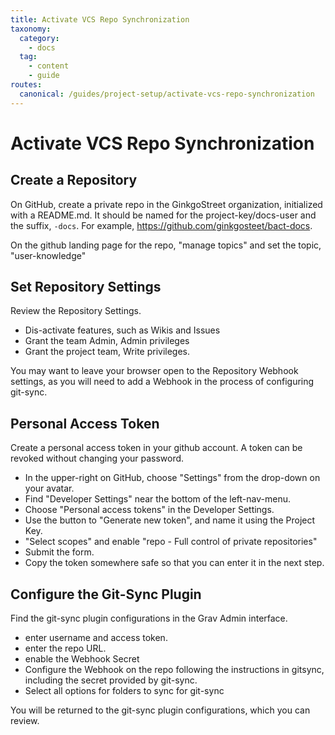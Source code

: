```yaml
---
title: Activate VCS Repo Synchronization
taxonomy:
  category:
    - docs
  tag:
    - content
    - guide
routes:
  canonical: /guides/project-setup/activate-vcs-repo-synchronization
---
```

# Activate VCS Repo Synchronization

## Create a Repository

On GitHub, create a private repo in the GinkgoStreet organization, initialized with a README.md. It should be named for the project-key/docs-user and the suffix, `-docs`. For example, https://github.com/ginkgosteet/bact-docs.

On the github landing page for the repo, "manage topics" and set the topic, "user-knowledge"

## Set Repository Settings 

Review the Repository Settings. 

- Dis-activate features, such as Wikis and Issues
- Grant the team Admin, Admin privileges
- Grant the project team, Write privileges.

You may want to leave your browser open to the Repository Webhook settings, as you will need to add a Webhook in the process of configuring git-sync.

## Personal Access Token

Create a personal access token in your github account.  A token can be revoked without changing your password.

- In the upper-right on GitHub, choose "Settings" from the drop-down on your avatar.
- Find "Developer Settings" near the bottom of the left-nav-menu.
- Choose "Personal access tokens" in the Developer Settings.
- Use the button to "Generate new token", and name it using the Project Key.
- "Select scopes" and enable "repo - Full control of private repositories"
- Submit the form.
- Copy the token somewhere safe so that you can enter it in the next step.

## Configure the Git-Sync Plugin

Find the git-sync plugin configurations in the Grav Admin interface.
- enter username and access token.
- enter the repo URL.
- enable the Webhook Secret
- Configure the Webhook on the repo following the instructions in gitsync, including the secret provided by git-sync.
- Select all options for folders to sync for git-sync

You will be returned to the git-sync plugin configurations, which you can review.


